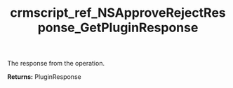 ﻿---
title: crmscript_ref_NSApproveRejectResponse_GetPluginResponse
description: PluginResponse NSApproveRejectResponse.GetPluginResponse()
intellisense: NSApproveRejectResponse.GetPluginResponse
keywords: NSApproveRejectResponse, GetPluginResponse
so.topic: reference
---

The response from the operation.

**Returns:** PluginResponse


